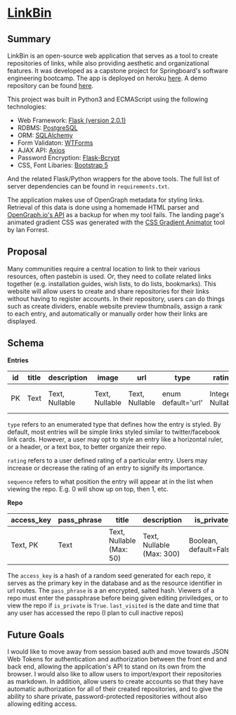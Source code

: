 # [LinkBin](https://sec-linkbin.herokuapp.com)
## Summary

LinkBin is an open-source web application that serves as a tool to create repositories of links, while also providing aesthetic and organizational features. It was developed as a capstone project for Springboard's software engineering bootcamp. The app is deployed on heroku [here](https://sec-linkbin.herokuapp.com). A demo repository can be found [here](https://sec-linkbin.herokuapp.com/repo/Y84B9xwCQJ).

This project was built in Python3 and ECMAScript using the following technologies:

* Web Framework: [Flask (version 2.0.1)](https://flask.palletsprojects.com/en/2.0.x/)
* RDBMS: [PostgreSQL](https://www.postgresql.org/)
* ORM: [SQLAlchemy](https://www.sqlalchemy.org/)
* Form Validaton: [WTForms](https://wtforms.readthedocs.io/en/2.3.x/)
* AJAX API: [Axios](https://github.com/axios/axios)
* Password Encryption: [Flask-Bcrypt](https://flask-bcrypt.readthedocs.io/en/latest/)
* CSS, Font Libaries: [Bootstrap 5](https://getbootstrap.com/)

And the related Flask/Python wrappers for the above tools. The full list of server dependencies can be found in `requirements.txt`.

The application makes use of OpenGraph metadata for styling links. Retrieval of this data is done using a homemade HTML parser and [OpenGraph.io's API](https://www.opengraph.io/) as a backup for when my tool fails. The landing page's animated gradient CSS was generated with the [CSS Gradient Animator](https://www.gradient-animator.com/) tool by Ian Forrest.



## Proposal
Many communities require a central location to link to their various resources, often pastebin is used. Or, they need to collate related links together (e.g. installation guides, wish lists, to do lists, bookmarks). This website will allow users to create and share repositories for their links without having to register accounts. In their repository, users can do things such as create dividers, enable website preview thumbnails, assign a rank to each entry, and automatically or manually order how their links are displayed.

## Schema

__Entries__

| id | title | description | image | url | type | rating | sequence | repo_access_key |
--- | --- | --- | --- | --- | --- | --- | --- | ---
| PK | Text | Text, Nullable | Text, Nullable | Text, Nullable | enum default='url' | Integer, Nullable | Integer, Nullable | Text FK(repo.access_key), OD=Cascade |

`type` refers to an enumerated type that defines how the entry is styled. By default, most entries will be simple links styled similar to twitter/facebook link cards. However, a user may opt to style an entry like a horizontal ruler, or a header, or a text box, to better organize their repo.

`rating` refers to a user defined rating of a particular entry. Users may increase or decrease the rating of an entry to signify its importance.

`sequence` refers to what position the entry will appear at in the list when viewing the repo. E.g. 0 will show up on top, then 1, etc. 

__Repo__

| access_key | pass_phrase | title | description | is_private | last_visited | 
--- | --- | --- | --- | --- | --- 
| Text, PK | Text | Text, Nullable (Max: 50) | Text, Nullable (Max: 300) | Boolean, default=False | Date, default=Creation time |

The `access_key` is a hash of a random seed generated for each repo, it serves as the primary key in the database and as the resource identifier in url routes.
The `pass_phrase` is a an encrypted, salted hash. Viewers of a repo must enter the passphrase before being given editing priviledges, or to view the repo if `is_private` is `True`.
`last_visited` is the date and time that any user has accessed the repo (I plan to cull inactive repos)


## Future Goals
I would like to move away from session based auth and move towards JSON Web Tokens for authentication and authorization between the front end and back end, allowing the appilcation's API to stand on its own from the browser. I would also like to allow users to import/export their repositories as markdown. In addition, allow users to create accounts so that they have automatic authorization for all of their created repositories, and to give the ability to share private, password-protected repositories without also allowing editing access.
